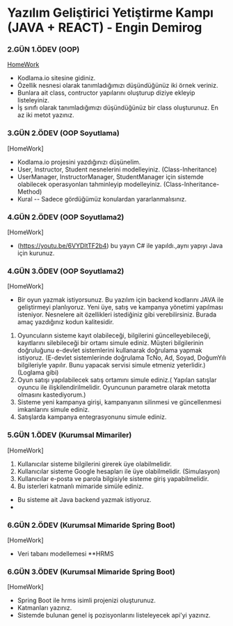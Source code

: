 # Yazılım Geliştirici Yetiştirme Kampı (JAVA + REACT) - Engin Demirog

### 2.GÜN 1.ÖDEV (OOP)
[HomeWork](https://github.com/cceydae/JavaReactSoftwareDeveloperCamp/tree/main/oopIntroDayTwoWorkOne/src/oopIntroDayTwoWorkOne)

- Kodlama.io sitesine gidiniz.
- Özellik nesnesi olarak tanımladığımızı düşündüğünüz iki örnek veriniz.
- Bunlara ait class, contructor yapılarını oluşturup diziye ekleyip listeleyiniz.
- İş sınıfı olarak tanımladığımızı düşündüğünüz bir class oluşturunuz. En az iki metot yazınız.

### 3.GÜN 2.ÖDEV (OOP Soyutlama)
[HomeWork]
- Kodlama.io projesini yazdığınızı düşünelim.
- User, Instructor, Student nesnelerini modelleyiniz. (Class-Inheritance)
- UserManager, InstructorManager, StudentManager için sistemde olabilecek operasyonları tahminleyip modelleyiniz. (Class-Inheritance-Method)
- Kural -- Sadece gördüğümüz konulardan yararlanmalısınız.

### 4.GÜN 2.ÖDEV (OOP Soyutlama2)
[HomeWork]
- (https://youtu.be/6VYDltTF2b4) bu yayın C# ile yapıldı.,aynı yapıyı Java için kurunuz.

### 4.GÜN 3.ÖDEV (OOP Soyutlama2)
[HomeWork]
- Bir oyun yazmak istiyorsunuz. Bu yazılım için backend kodlarını JAVA ile geliştirmeyi planlıyoruz. Yeni üye, satış ve kampanya yönetimi yapılması isteniyor. Nesnelere ait özellikleri istediğiniz gibi verebilirsiniz. Burada amaç yazdığınız kodun kalitesidir. 
1. Oyuncuların sisteme kayıt olabileceği, bilgilerini güncelleyebileceği, kayıtlarını silebileceği bir ortamı simule ediniz. Müşteri bilgilerinin doğruluğunu e-devlet sistemlerini kullanarak doğrulama yapmak istiyoruz. (E-devlet sistemlerinde doğrulama TcNo, Ad, Soyad, DoğumYılı bilgileriyle yapılır. Bunu yapacak servisi simule etmeniz yeterlidir.) (Loglama gibi)
2. Oyun satışı yapılabilecek satış ortamını simule ediniz.( Yapılan satışlar oyuncu ile ilişkilendirilmelidir. Oyuncunun parametre olarak metotta olmasını kastediyorum.)
3. Sisteme yeni kampanya girişi, kampanyanın silinmesi ve güncellenmesi imkanlarını simule ediniz.
4. Satışlarda kampanya entegrasyonunu simule ediniz.
   
### 5.GÜN 1.ÖDEV (Kurumsal Mimariler)
[HomeWork]
1. Kullanıcılar sisteme bilgilerini girerek üye olabilmelidir.
2. Kullanıcılar sisteme Google hesapları ile üye olabilmelidir. (Simulasyon)
3. Kullanıcılar e-posta ve parola bilgisiyle sisteme giriş yapabilmelidir.
4. Bu isterleri katmanlı mimaride simüle ediniz.
- Bu sisteme ait Java backend yazmak istiyoruz.
- 
### 6.GÜN 2.ÖDEV (Kurumsal Mimaride Spring Boot)
[HomeWork]
- Veri tabanı modellemesi **HRMS
### 6.GÜN 3.ÖDEV (Kurumsal Mimaride Spring Boot)
[HomeWork]
- Spring Boot ile hrms isimli projenizi oluşturunuz.
- Katmanları yazınız.
- Sistemde bulunan genel iş pozisyonlarını listeleyecek api'yi yazınız.

